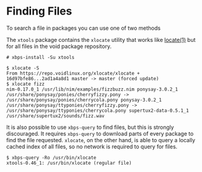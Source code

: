 # Finding Files

To search a file in packages you can use one of two methods

The `xtools` package contains the `xlocate` utility that works like
[locate(1)](https://man.voidlinux.org/locate.1) but for all files in the void
package repository.

```
# xbps-install -Su xtools

$ xlocate -S
From https://repo.voidlinux.org/xlocate/xlocate +
16d97bfe86...2ad1a4a8d1 master -> master (forced update)
$ xlocate fizz
nim-0.17.0_1 /usr/lib/nim/examples/fizzbuzz.nim ponysay-3.0.2_1
/usr/share/ponysay/ponies/cherryfizzy.pony ->
/usr/share/ponysay/ponies/cherrycola.pony ponysay-3.0.2_1
/usr/share/ponysay/ttyponies/cherryfizzy.pony ->
/usr/share/ponysay/ttyponies/cherrycola.pony supertux2-data-0.5.1_1
/usr/share/supertux2/sounds/fizz.wav
```

It is also possible to use `xbps-query` to find files, but this is strongly
discouraged. It requires `xbps-query` to download parts of every package to find
the file requested. `xlocate`, on the other hand, is able to query a locally
cached index of all files, so no network is required to query for files.

```
$ xbps-query -Ro /usr/bin/xlocate
xtools-0.46_1: /usr/bin/xlocate (regular file)
```
